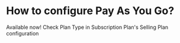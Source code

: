 # How to configure Pay As You Go?

Available now! Check Plan Type in Subscription Plan's Selling Plan configuration
